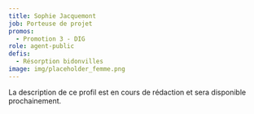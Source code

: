 ```yaml
---
title: Sophie Jacquemont
job: Porteuse de projet
promos:
  - Promotion 3 - DIG
role: agent-public
defis:
  - Résorption bidonvilles
image: img/placeholder_femme.png
---
```


La description de ce profil est en cours de rédaction et sera disponible prochainement.

